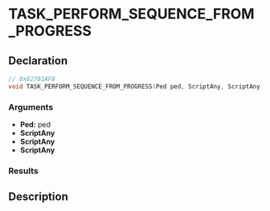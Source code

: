 # TASK_PERFORM_SEQUENCE_FROM_PROGRESS

## Declaration
```cpp
// 0x62701AF8
void TASK_PERFORM_SEQUENCE_FROM_PROGRESS(Ped ped, ScriptAny, ScriptAny, ScriptAny);
```

### Arguments
- **Ped:** ped
- **ScriptAny**
- **ScriptAny**
- **ScriptAny**

### Results

## Description
